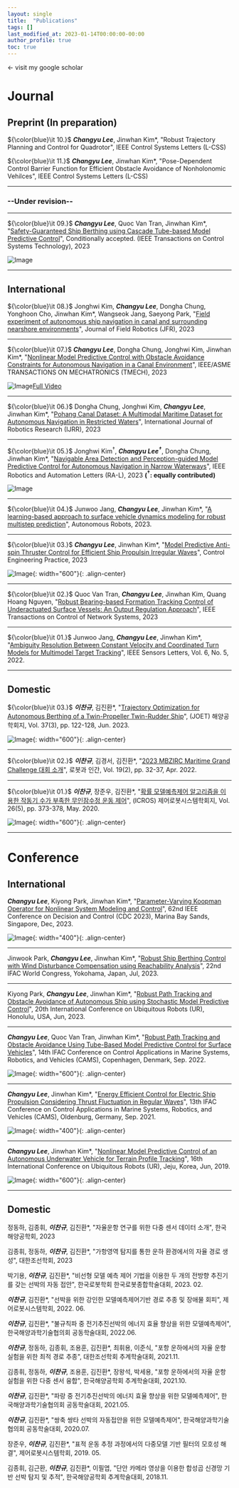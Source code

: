 ```yaml
---
layout: single
title:  "Publications"
tags: []
last_modified_at: 2023-01-14T00:00:00-00:00
author_profile: true
toc: true
---
```


&larr; visit my google scholar

# Journal
## Preprint (In preparation)
<!-- ### --In preparation--

Tube-based LOS-MPC for Underactuated Ship Path Following -->

<!-- PVKO-Pohang SI Data + Koopman MPC -->


<!-- "Safety-guranteed Ship control ~ using DKTMPC (Deep Koopman operator TMPC)" T -->

<!-- Dongha Chung, Jonghwi Kim, ***Changyu Lee***, Jinwhan Kim*, "Pohang Canal Dataset: A Multimodal Maritime Dataset for Autonomous Navigation in Restricted Waters", In prep., 2023

***Changyu Lee***, Quoc Van Tran, Jinwhan Kim*, "Safety-Guaranteed Ship Berthing using Cascade Tube-based Model Predictive Control", In prep., 2023

Jonghwi Kim, ***Changyu Lee***, Dongha Chung, Jinwhan Kim*, "Navigable Area Detection and Path Folloing Control for Autonomous Ship Navigation in Narrow Waterways", under review, 2023 -->

<!-- ![IMAGE ALT TEXT HERE](/fig/ncbf.jpg) -->


${\color{blue}\it 10.}$ ***Changyu Lee***, Jinwhan Kim*, "Robust Trajectory Planning and Control for Quadrotor", IEEE Control Systems Letters (L-CSS)
<!-- 
![IMAGE ALT TEXT HERE](/fig/lcss.gif)


![IMAGE ALT TEXT HERE](/fig/lcss_proposed.gif) -->

${\color{blue}\it 11.}$ ***Changyu Lee***, Jinwhan Kim*, "Pose-Dependent Control Barrier Function for Efficient Obstacle Avoidance of Nonholonomic Vehilces", IEEE Control Systems Letters (L-CSS)


---



<!-- ### --Under review-- -->


### --Under revision--

---


${\color{blue}\it 09.}$ ***Changyu Lee***, Quoc Van Tran, Jinwhan Kim*, "[Safety-Guaranteed Ship Berthing using Cascade Tube-based Model Predictive Control]()", Conditionally accepted. (IEEE Transactions on Control Systems Technology), 2023

![Image](/fig/TCST.gif)


---

## International


${\color{blue}\it 08.}$ Jonghwi Kim, ***Changyu Lee***, Dongha Chung, Yonghoon Cho, Jinwhan Kim*, Wangseok Jang, Saeyong Park, "[Field experiment of autonomous ship navigation in canal and surrounding nearshore environments](https://onlinelibrary.wiley.com/doi/full/10.1002/rob.22262)", Journal of Field Robotics (JFR), 2023


---

${\color{blue}\it 07.}$ ***Changyu Lee***, Dongha Chung, Jonghwi Kim, Jinwhan Kim*, "[Nonlinear Model Predictive Control with Obstacle Avoidance Constraints for Autonomous Navigation in a Canal Environment](https://ieeexplore.ieee.org/document/10258470)", IEEE/ASME TRANSACTIONS ON MECHATRONICS (TMECH), 2023

![Image](/fig/TMECH.gif)[Full Video](https://www.youtube.com/watch?v=p2MESqGvOSE&t=37s&ab_channel=CKLee)

---

${\color{blue}\it 06.}$ Dongha Chung, Jonghwi Kim, ***Changyu Lee***, Jinwhan Kim*, "[Pohang Canal Dataset: A Multimodal Maritime Dataset for Autonomous Navigation in Restricted Waters](https://journals.sagepub.com/doi/10.1177/02783649231191145)", International Journal of Robotics Research (IJRR), 2023


---

${\color{blue}\it 05.}$ Jonghwi Kim$^\dagger$, ***Changyu Lee$^\dagger$***, Dongha Chung, Jinwhan Kim*, "[Navigable Area Detection and Perception-guided Model Predictive Control for Autonomous Navigation in Narrow Waterways](https://ieeexplore.ieee.org/document/10172331)", IEEE Robotics and Automation Letters (RA-L), 2023 **($^\dagger$: equally contributed)**

![Image](/fig/RAL.gif)

---

${\color{blue}\it 04.}$ Junwoo Jang, ***Changyu Lee***, Jinwhan Kim*, "[A learning-based approach to surface vehicle dynamics modeling for robust multistep prediction](https://link.springer.com/article/10.1007/s10514-023-10114-8)", Autonomous Robots, 2023.

---


${\color{blue}\it 03.}$ ***Changyu Lee***, Jinwhan Kim*, "[Model Predictive Anti-spin Thruster Control for Efficient Ship Propulsin Irregular Waves](https://www.sciencedirect.com/science/article/pii/S0967066123001028)", Control Engineering Practice, 2023

![Image](/fig/CEP.jpg){: width="600"}{: .align-center}

---

${\color{blue}\it 02.}$ Quoc Van Tran, ***Changyu Lee***, Jinwhan Kim, Quang Hoang Nguyen, "[Robust Bearing-based Formation Tracking Control of Underactuated Surface Vessels: An Output Regulation Approach](https://ieeexplore.ieee.org/document/10076261)", IEEE Transactions on Control of Network Systems, 2023

---

${\color{blue}\it 01.}$ Junwoo Jang, ***Changyu Lee***, Jinwhan Kim*, "[Ambiguity Resolution Between Constant Velocity and Coordinated Turn Models for Multimodel Target Tracking](https://ieeexplore.ieee.org/document/9747982)", IEEE Sensors Letters, Vol. 6, No. 5, 2022.

---


## Domestic
${\color{blue}\it 03.}$ ***이찬규***, 김진환*, "[Trajectory Optimization for Autonomous Berthing of a Twin-Propeller Twin-Rudder Ship](https://www.joet.org/m/journal/view.php?number=3108)", (JOET) 해양공학회지, Vol. 37(3), pp. 122-128, Jun. 2023.

![Image](/fig/JOET.jpg){: width="600"}{: .align-center}

---

${\color{blue}\it 02.}$ ***이찬규***, 김경서, 김진환*, "[2023 MBZIRC Maritime Grand Challenge 대회 소개](https://www.dbpia.co.kr/pdf/pdfView.do?nodeId=NODE11157020)", 로봇과 인간, Vol. 19(2), pp. 32-37, Apr. 2022.

---

${\color{blue}\it 01.}$ ***이찬규***, 장준우, 김진환*, "[확률 모델예측제어 알고리즘을 이용한 작동기 수가 부족한 무인잠수정 운동 제어](https://www.kci.go.kr/kciportal/ci/sereArticleSearch/ciSereArtiView.kci?sereArticleSearchBean.artiId=ART002585054)", (ICROS) 제어로봇시스템학회지, Vol. 26(5), pp. 373-378, May. 2020.

![Image](/fig/ICROS.jpg){: width="600"}{: .align-center}

---


# Conference
## International
***Changyu Lee***, Kiyong Park, Jinwhan Kim*, "[Parameter-Varying Koopman Operator for Nonlinear System Modeling and Control](https://arxiv.org/pdf/2309.10278.pdf)", 62nd IEEE Conference on Decision and Control (CDC 2023), Marina Bay Sands, Singapore, Dec, 2023.

![Image](/fig/CDC.jpg){: width="400"}{: .align-center}

---

Jinwook Park, ***Changyu Lee***, Jinwhan Kim*, "[Robust Ship Berthing Control with Wind Disturbance Compensation using Reachability Analysis]()", 22nd IFAC World Congress, Yokohama, Japan, Jul, 2023.

---

Kiyong Park, ***Changyu Lee***, Jinwhan Kim*, "[Robust Path Tracking and Obstacle Avoidance of Autonomous Ship using Stochastic Model Predictive Control](https://ieeexplore.ieee.org/document/10202550)", 20th International Conference on Ubiquitous Robots (UR), Honolulu, USA, Jun, 2023.

---

***Changyu Lee***, Quoc Van Tran, Jinwhan Kim*, "[Robust Path Tracking and Obstacle Avoidance Using Tube-Based Model Predictive Control for Surface Vehicles](https://www.sciencedirect.com/science/article/pii/S2405896322024922)", 14th IFAC Conference on Control Applications in Marine Systems, Robotics, and Vehicles (CAMS), Copenhagen, Denmark, Sep. 2022.

![Image](/fig/CAMS2.jpg){: width="600"}{: .align-center}

---

***Changyu Lee***, Jinwhan Kim*, "[Energy Efficient Control for Electric Ship Propulsion Considering Thrust Fluctuation in Regular Waves](https://www.sciencedirect.com/science/article/pii/S2405896321015196)", 13th IFAC Conference on Control Applications in Marine Systems, Robotics, and Vehicles (CAMS), Oldenburg, Germany, Sep. 2021.

![Image](/fig/CAMS1.jpg){: width="400"}{: .align-center}

---

***Changyu Lee***, Jinwhan Kim*, "[Nonlinear Model Predictive Control of an Autonomous Underwater Vehicle for Terrain Profile Tracking](https://ieeexplore.ieee.org/document/8768710)", 16th International Conference on Ubiquitous Robots (UR), Jeju, Korea, Jun, 2019.

![Image](/fig/UR.jpg){: width="600"}{: .align-center}


---


## Domestic

정동하, 김종휘, ***이찬규***, 김진환*, "자율운항 연구를 위한 다중 센서 데이터 소개", 한국해양공학회, 2023

김종휘, 정동하, ***이찬규***, 김진환*, "가항영역 탐지를 통한 운하 환경에서의 자율 경로 생성", 대한조선학회, 2023

박기용, ***이찬규***, 김진환*, "비선형 모델 예측 제어 기법을 이용한 두 개의 전방향 추진기를 갖는 선박의 자동 접안", 한국로봇학회 한국로봇종합학술대회, 2023. 02.

***이찬규***, 김진환*, "선박을 위한 강인한 모델예측제어기반 경로 추종 및 장애물 회피", 제어로봇시스템학회, 2022. 06.

***이찬규***, 김진환*, "불규칙파 중 전기추진선박의 에너지 효율 향상을 위한 모델예측제어", 한국해양과학기술협의회 공동학술대회, 2022.06.

***이찬규***, 정동하, 김종휘, 조용훈, 김진환*, 최휘용, 이준식, "포항 운하에서의 자율 운항 실험을 위한 최적 경로 추종", 대한조선학회 추계학술대회, 2021.11.

김종휘, 정동하, ***이찬규***, 조용훈, 김진환*, 장왕석, 박세용, "포항 운하에서의 자율 운항 실험을 위한 다중 센서 융합", 한국해양공학회 추계학술대회, 2021.10.

***이찬규***, 김진환*, "파랑 중 전기추진선박의 에너지 효율 향상을 위한 모델예측제어", 한국해양과학기술협의회 공동학술대회, 2021.05.

***이찬규***, 김진환*, "쌍축 쌍타 선박의 자동접안을 위한 모델예측제어", 한국해양과학기술협의회 공동학술대회, 2020.07.

장준우, ***이찬규***, 김진환*, "표적 운동 추정 과정에서의 다중모델 기반 필터의 모호성 해결", 제어로봇시스템학회, 2019. 05.

김종휘, 김근환, ***이찬규***, 김진환*, 이필엽, "단안 카메라 영상을 이용한 합성곱 신경망 기반 선박 탐지 및 추적", 한국해양공학회 추계학술대회, 2018.11.


